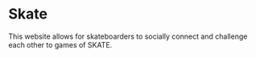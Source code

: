 # Skate
This website allows for skateboarders to socially connect and challenge each other to games of SKATE. 
